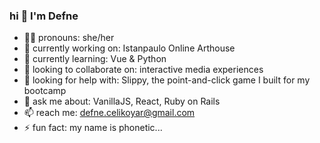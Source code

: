 ### hi 🧿 I'm Defne

- 🧞‍♀️ pronouns: she/her
- 🔭 currently working on: Istanpaulo Online Arthouse
- 🌱 currently learning: Vue & Python
- 👯 looking to collaborate on: interactive media experiences
- 🤔 looking for help with: Slippy, the point-and-click game I built for my bootcamp
- 💬 ask me about: VanillaJS, React, Ruby on Rails
- 📫 reach me: defne.celikoyar@gmail.com
- ⚡ fun fact: my name is phonetic...
